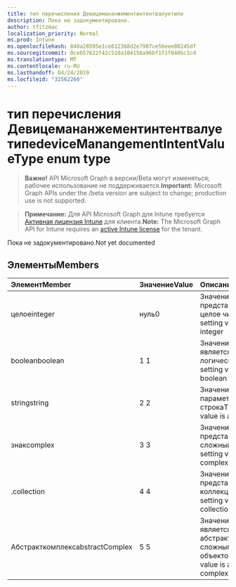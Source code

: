 ```yaml
---
title: тип перечисления Девицемананжементинтентвалуетипе
description: Пока не задокументировано.
author: tfitzmac
localization_priority: Normal
ms.prod: Intune
ms.openlocfilehash: 840a28595e1ce812368d2e7907ce56eee88245df
ms.sourcegitcommit: 0ce657622f42c510a104156a96bf1f1f040bc1cd
ms.translationtype: MT
ms.contentlocale: ru-RU
ms.lasthandoff: 04/24/2019
ms.locfileid: "32562260"
---
```

# <a name="devicemanangementintentvaluetype-enum-type"></a><span data-ttu-id="7f833-103">тип перечисления Девицемананжементинтентвалуетипе</span><span class="sxs-lookup"><span data-stu-id="7f833-103">deviceManangementIntentValueType enum type</span></span>

> <span data-ttu-id="7f833-104">**Важно!** API Microsoft Graph в версии/Beta могут изменяться; рабочее использование не поддерживается.</span><span class="sxs-lookup"><span data-stu-id="7f833-104">**Important:** Microsoft Graph APIs under the /beta version are subject to change; production use is not supported.</span></span>

> <span data-ttu-id="7f833-105">**Примечание:** Для API Microsoft Graph для Intune требуется [Активная лицензия Intune](https://go.microsoft.com/fwlink/?linkid=839381) для клиента.</span><span class="sxs-lookup"><span data-stu-id="7f833-105">**Note:** The Microsoft Graph API for Intune requires an [active Intune license](https://go.microsoft.com/fwlink/?linkid=839381) for the tenant.</span></span>

<span data-ttu-id="7f833-106">Пока не задокументировано.</span><span class="sxs-lookup"><span data-stu-id="7f833-106">Not yet documented</span></span>

## <a name="members"></a><span data-ttu-id="7f833-107">Элементы</span><span class="sxs-lookup"><span data-stu-id="7f833-107">Members</span></span>
|<span data-ttu-id="7f833-108">Элемент</span><span class="sxs-lookup"><span data-stu-id="7f833-108">Member</span></span>|<span data-ttu-id="7f833-109">Значение</span><span class="sxs-lookup"><span data-stu-id="7f833-109">Value</span></span>|<span data-ttu-id="7f833-110">Описание</span><span class="sxs-lookup"><span data-stu-id="7f833-110">Description</span></span>|
|:---|:---|:---|
|<span data-ttu-id="7f833-111">целое</span><span class="sxs-lookup"><span data-stu-id="7f833-111">integer</span></span>|<span data-ttu-id="7f833-112">нуль</span><span class="sxs-lookup"><span data-stu-id="7f833-112">0</span></span>|<span data-ttu-id="7f833-113">Значение параметра представляет собой целое число</span><span class="sxs-lookup"><span data-stu-id="7f833-113">The setting value is an integer</span></span>|
|<span data-ttu-id="7f833-114">boolean</span><span class="sxs-lookup"><span data-stu-id="7f833-114">boolean</span></span>|<span data-ttu-id="7f833-115">1 </span><span class="sxs-lookup"><span data-stu-id="7f833-115">1</span></span>|<span data-ttu-id="7f833-116">Значение параметра является логическим</span><span class="sxs-lookup"><span data-stu-id="7f833-116">The setting value is a boolean</span></span>|
|<span data-ttu-id="7f833-117">string</span><span class="sxs-lookup"><span data-stu-id="7f833-117">string</span></span>|<span data-ttu-id="7f833-118">2 </span><span class="sxs-lookup"><span data-stu-id="7f833-118">2</span></span>|<span data-ttu-id="7f833-119">Значением параметра является строка</span><span class="sxs-lookup"><span data-stu-id="7f833-119">The setting value is a string</span></span>|
|<span data-ttu-id="7f833-120">знак</span><span class="sxs-lookup"><span data-stu-id="7f833-120">complex</span></span>|<span data-ttu-id="7f833-121">3 </span><span class="sxs-lookup"><span data-stu-id="7f833-121">3</span></span>|<span data-ttu-id="7f833-122">Значение параметра представляет собой сложный объект</span><span class="sxs-lookup"><span data-stu-id="7f833-122">The setting value is a complex object</span></span>|
|<span data-ttu-id="7f833-123">.</span><span class="sxs-lookup"><span data-stu-id="7f833-123">collection</span></span>|<span data-ttu-id="7f833-124">4 </span><span class="sxs-lookup"><span data-stu-id="7f833-124">4</span></span>|<span data-ttu-id="7f833-125">Значение параметра представляет собой коллекцию</span><span class="sxs-lookup"><span data-stu-id="7f833-125">The setting value is a collection</span></span>|
|<span data-ttu-id="7f833-126">Абстракткомплекс</span><span class="sxs-lookup"><span data-stu-id="7f833-126">abstractComplex</span></span>|<span data-ttu-id="7f833-127">5 </span><span class="sxs-lookup"><span data-stu-id="7f833-127">5</span></span>|<span data-ttu-id="7f833-128">Значение параметра является абстрактным сложным объектом</span><span class="sxs-lookup"><span data-stu-id="7f833-128">The setting value is an abstract complex object</span></span>|





